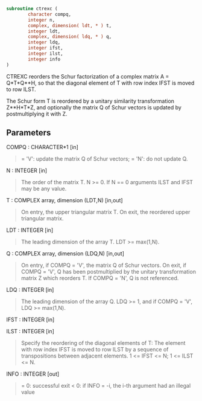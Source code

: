 ```fortran
subroutine ctrexc (
        character compq,
        integer n,
        complex, dimension( ldt, * ) t,
        integer ldt,
        complex, dimension( ldq, * ) q,
        integer ldq,
        integer ifst,
        integer ilst,
        integer info
)
```

CTREXC reorders the Schur factorization of a complex matrix
A = Q\*T\*Q\*\*H, so that the diagonal element of T with row index IFST
is moved to row ILST.

The Schur form T is reordered by a unitary similarity transformation
Z\*\*H\*T\*Z, and optionally the matrix Q of Schur vectors is updated by
postmultiplying it with Z.

## Parameters
COMPQ : CHARACTER\*1 [in]
> = 'V':  update the matrix Q of Schur vectors;
> = 'N':  do not update Q.

N : INTEGER [in]
> The order of the matrix T. N >= 0.
> If N == 0 arguments ILST and IFST may be any value.

T : COMPLEX array, dimension (LDT,N) [in,out]
> On entry, the upper triangular matrix T.
> On exit, the reordered upper triangular matrix.

LDT : INTEGER [in]
> The leading dimension of the array T. LDT >= max(1,N).

Q : COMPLEX array, dimension (LDQ,N) [in,out]
> On entry, if COMPQ = 'V', the matrix Q of Schur vectors.
> On exit, if COMPQ = 'V', Q has been postmultiplied by the
> unitary transformation matrix Z which reorders T.
> If COMPQ = 'N', Q is not referenced.

LDQ : INTEGER [in]
> The leading dimension of the array Q.  LDQ >= 1, and if
> COMPQ = 'V', LDQ >= max(1,N).

IFST : INTEGER [in]

ILST : INTEGER [in]
> 
> Specify the reordering of the diagonal elements of T:
> The element with row index IFST is moved to row ILST by a
> sequence of transpositions between adjacent elements.
> 1 <= IFST <= N; 1 <= ILST <= N.

INFO : INTEGER [out]
> = 0:  successful exit
> < 0:  if INFO = -i, the i-th argument had an illegal value
